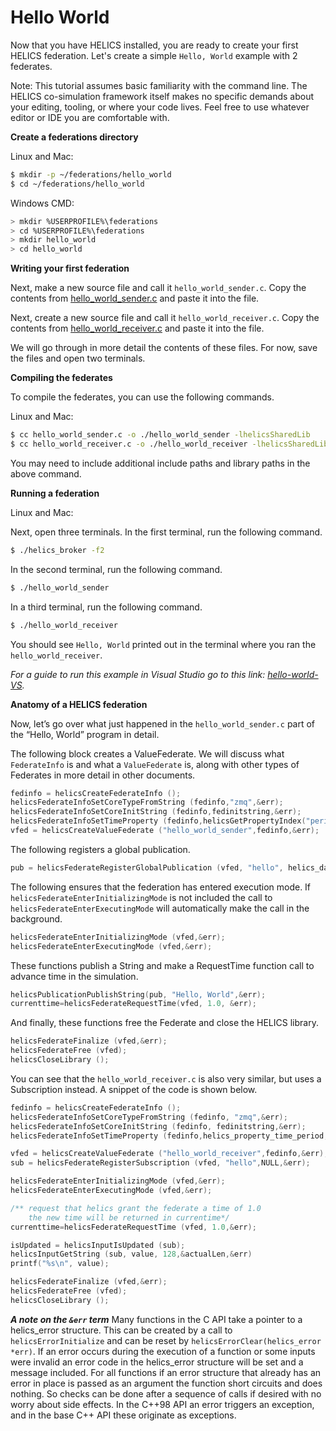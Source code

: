 # Hello World

Now that you have HELICS installed, you are ready to create your first
HELICS federation. Let's create a simple `Hello, World` example with 2
federates.

<div class="admonition note">

Note: This tutorial assumes basic familiarity with the command line. The
HELICS co-simulation framework itself makes no specific demands about
your editing, tooling, or where your code lives. Feel free to use
whatever editor or IDE you are comfortable with.

</div>

**Create a federations directory**

Linux and Mac:

```bash
$ mkdir -p ~/federations/hello_world
$ cd ~/federations/hello_world
```

Windows CMD:

```bash
> mkdir %USERPROFILE%\federations
> cd %USERPROFILE%\federations
> mkdir hello_world
> cd hello_world
```

**Writing your first federation**

Next, make a new source file and call it `hello_world_sender.c`. Copy
the contents from
[hello_world_sender.c](https://github.com/GMLC-TDC/HELICS-Examples/blob/72c9d38e/c/hello_world/hello_world_sender.c)
and paste it into the file.

Next, create a new source file and call it `hello_world_receiver.c`.
Copy the contents from
[hello_world_receiver.c](https://github.com/GMLC-TDC/HELICS-Examples/blob/72c9d38e/c/hello_world/hello_world_receiver.c)
and paste it into the file.

We will go through in more detail the contents of these files. For now,
save the files and open two terminals.

**Compiling the federates**

To compile the federates, you can use the following commands.

Linux and Mac:

```bash
$ cc hello_world_sender.c -o ./hello_world_sender -lhelicsSharedLib
$ cc hello_world_receiver.c -o ./hello_world_receiver -lhelicsSharedLib
```

You may need to include additional include paths and library paths in
the above command.

**Running a federation**

Linux and Mac:

Next, open three terminals. In the first terminal, run the following
command.

```bash
$ ./helics_broker -f2
```

In the second terminal, run the following command.

```bash
$ ./hello_world_sender
```

In a third terminal, run the following command.

```bash
$ ./hello_world_receiver
```

You should see `Hello, World` printed out in the terminal where you ran
the `hello_world_receiver`.

_For a guide to run this example in Visual Studio go to this link:
[hello-world-VS](./hello-world-VS.md)._

**Anatomy of a HELICS federation**

Now, let’s go over what just happened in the `hello_world_sender.c` part
of the “Hello, World” program in detail.

The following block creates a ValueFederate. We will discuss what
`FederateInfo` is and what a `ValueFederate` is, along with other types
of Federates in more detail in other documents.

```c
fedinfo = helicsCreateFederateInfo ();
helicsFederateInfoSetCoreTypeFromString (fedinfo,"zmq",&err);
helicsFederateInfoSetCoreInitString (fedinfo,fedinitstring,&err);
helicsFederateInfoSetTimeProperty (fedinfo,helicsGetPropertyIndex("period"), 1.0,&err);
vfed = helicsCreateValueFederate ("hello_world_sender",fedinfo,&err);
```

The following registers a global publication.

```c
pub = helicsFederateRegisterGlobalPublication (vfed, "hello", helics_data_type_string, "",&err);
```

The following ensures that the federation has entered execution mode.
If `helicsFederateEnterInitializingMode` is not included the call to
`helicsFederateEnterExecutingMode` will automatically make the call in the background.

```c
helicsFederateEnterInitializingMode (vfed,&err);
helicsFederateEnterExecutingMode (vfed,&err);
```

These functions publish a String and make a RequestTime function call to
advance time in the simulation.

```c
helicsPublicationPublishString(pub, "Hello, World",&err);
currenttime=helicsFederateRequestTime(vfed, 1.0, &err);
```

And finally, these functions free the Federate and close the HELICS library.

```c
helicsFederateFinalize (vfed,&err);
helicsFederateFree (vfed);
helicsCloseLibrary ();
```

You can see that the `hello_world_receiver.c` is also very similar, but
uses a Subscription instead. A snippet of the code is shown below.

```c
fedinfo = helicsCreateFederateInfo ();
helicsFederateInfoSetCoreTypeFromString (fedinfo, "zmq",&err);
helicsFederateInfoSetCoreInitString (fedinfo, fedinitstring,&err);
helicsFederateInfoSetTimeProperty (fedinfo,helics_property_time_period, 1.0,&err);

vfed = helicsCreateValueFederate ("hello_world_receiver",fedinfo,&err);
sub = helicsFederateRegisterSubscription (vfed, "hello",NULL,&err);

helicsFederateEnterInitializingMode (vfed,&err);
helicsFederateEnterExecutingMode (vfed,&err);

/** request that helics grant the federate a time of 1.0
    the new time will be returned in currentime*/
currenttime=helicsFederateRequestTime (vfed, 1.0,&err);

isUpdated = helicsInputIsUpdated (sub);
helicsInputGetString (sub, value, 128,&actualLen,&err)
printf("%s\n", value);

helicsFederateFinalize (vfed,&err);
helicsFederateFree (vfed);
helicsCloseLibrary ();
```

**_A note on the `&err` term_**
Many functions in the C API take a pointer to a helics_error structure. This can be created by a call to `helicsErrorInitialize` and can be reset by `helicsErrorClear(helics_error *err)`. If an error occurs during the execution of a function or some inputs were invalid an error code in the helics_error structure will be set and a message included. For all functions if an error structure that already has an error in place is passed as an argument the function short circuits and does nothing. So checks can be done after a sequence of calls if desired with no worry about side effects. In the C++98 API an error triggers an exception, and in the base C++ API these originate as exceptions.